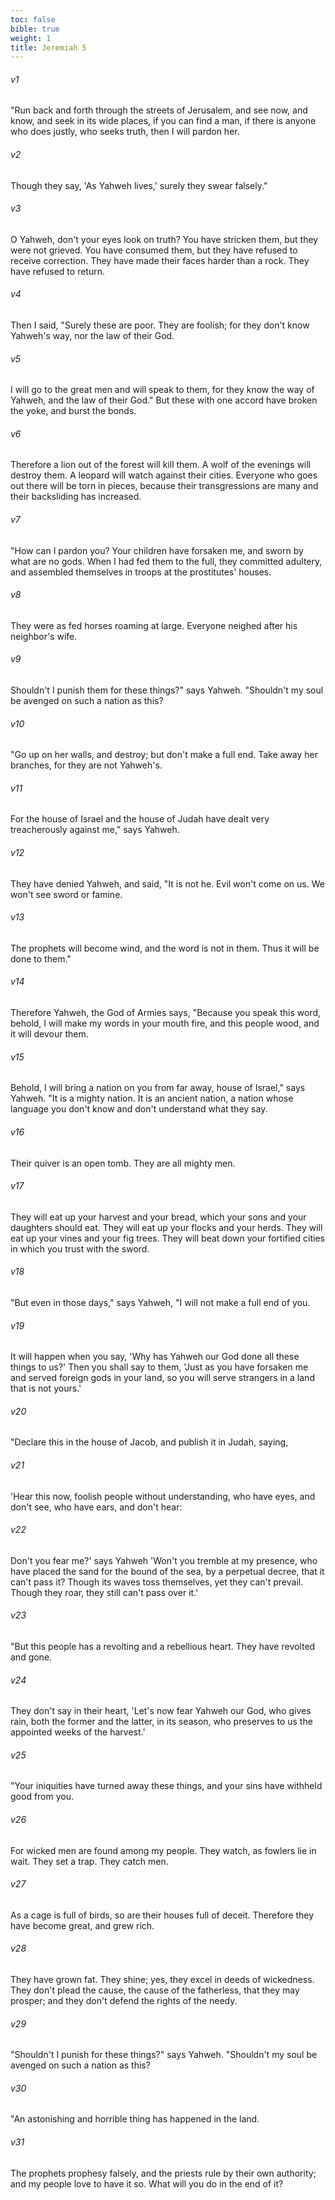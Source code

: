 ```yaml
---
toc: false
bible: true
weight: 1
title: Jeremiah 5
---
```




###### v1 
"Run back and forth through the streets of Jerusalem, and see now, and know, and seek in its wide places, if you can find a man, if there is anyone who does justly, who seeks truth, then I will pardon her. 

###### v2 
Though they say, 'As Yahweh lives,' surely they swear falsely." 

###### v3 
O Yahweh, don't your eyes look on truth? You have stricken them, but they were not grieved. You have consumed them, but they have refused to receive correction. They have made their faces harder than a rock. They have refused to return. 

###### v4 
Then I said, "Surely these are poor. They are foolish; for they don't know Yahweh's way, nor the law of their God. 

###### v5 
I will go to the great men and will speak to them, for they know the way of Yahweh, and the law of their God." But these with one accord have broken the yoke, and burst the bonds. 

###### v6 
Therefore a lion out of the forest will kill them. A wolf of the evenings will destroy them. A leopard will watch against their cities. Everyone who goes out there will be torn in pieces, because their transgressions are many and their backsliding has increased. 

###### v7 
"How can I pardon you? Your children have forsaken me, and sworn by what are no gods. When I had fed them to the full, they committed adultery, and assembled themselves in troops at the prostitutes' houses. 

###### v8 
They were as fed horses roaming at large. Everyone neighed after his neighbor's wife. 

###### v9 
Shouldn't I punish them for these things?" says Yahweh. "Shouldn't my soul be avenged on such a nation as this? 

###### v10 
"Go up on her walls, and destroy; but don't make a full end. Take away her branches, for they are not Yahweh's. 

###### v11 
For the house of Israel and the house of Judah have dealt very treacherously against me," says Yahweh. 

###### v12 
They have denied Yahweh, and said, "It is not he. Evil won't come on us. We won't see sword or famine. 

###### v13 
The prophets will become wind, and the word is not in them. Thus it will be done to them." 

###### v14 
Therefore Yahweh, the God of Armies says, "Because you speak this word, behold, I will make my words in your mouth fire, and this people wood, and it will devour them. 

###### v15 
Behold, I will bring a nation on you from far away, house of Israel," says Yahweh. "It is a mighty nation. It is an ancient nation, a nation whose language you don't know and don't understand what they say. 

###### v16 
Their quiver is an open tomb. They are all mighty men. 

###### v17 
They will eat up your harvest and your bread, which your sons and your daughters should eat. They will eat up your flocks and your herds. They will eat up your vines and your fig trees. They will beat down your fortified cities in which you trust with the sword. 

###### v18 
"But even in those days," says Yahweh, "I will not make a full end of you. 

###### v19 
It will happen when you say, 'Why has Yahweh our God done all these things to us?' Then you shall say to them, 'Just as you have forsaken me and served foreign gods in your land, so you will serve strangers in a land that is not yours.' 

###### v20 
"Declare this in the house of Jacob, and publish it in Judah, saying, 

###### v21 
'Hear this now, foolish people without understanding, who have eyes, and don't see, who have ears, and don't hear: 

###### v22 
Don't you fear me?' says Yahweh 'Won't you tremble at my presence, who have placed the sand for the bound of the sea, by a perpetual decree, that it can't pass it? Though its waves toss themselves, yet they can't prevail. Though they roar, they still can't pass over it.' 

###### v23 
"But this people has a revolting and a rebellious heart. They have revolted and gone. 

###### v24 
They don't say in their heart, 'Let's now fear Yahweh our God, who gives rain, both the former and the latter, in its season, who preserves to us the appointed weeks of the harvest.' 

###### v25 
"Your iniquities have turned away these things, and your sins have withheld good from you. 

###### v26 
For wicked men are found among my people. They watch, as fowlers lie in wait. They set a trap. They catch men. 

###### v27 
As a cage is full of birds, so are their houses full of deceit. Therefore they have become great, and grew rich. 

###### v28 
They have grown fat. They shine; yes, they excel in deeds of wickedness. They don't plead the cause, the cause of the fatherless, that they may prosper; and they don't defend the rights of the needy. 

###### v29 
"Shouldn't I punish for these things?" says Yahweh. "Shouldn't my soul be avenged on such a nation as this? 

###### v30 
"An astonishing and horrible thing has happened in the land. 

###### v31 
The prophets prophesy falsely, and the priests rule by their own authority; and my people love to have it so. What will you do in the end of it?
